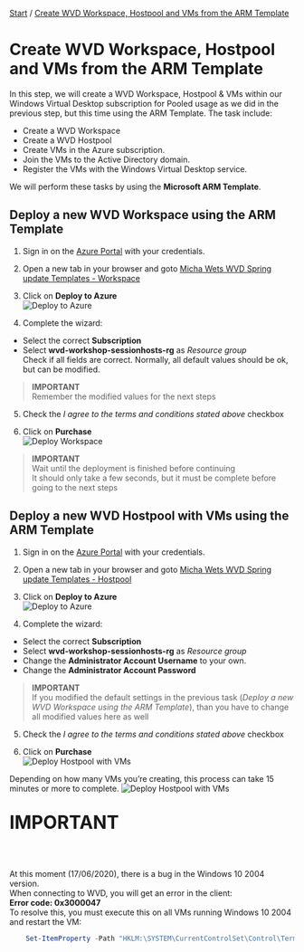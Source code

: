 [Start](/CA-Microsoft-WVD_ARM-Workshop/) / [Create WVD Workspace, Hostpool and VMs from the ARM Template](/CA-Microsoft-WVD_ARM-Workshop/Create%20WVD%20Hostpool%20and%20VMs%20using%20the%20ARM%20Template/)
# Create WVD Workspace, Hostpool and VMs from the ARM Template

In this step, we will create a WVD Workspace, Hostpool & VMs within our Windows Virtual Desktop subscription for Pooled usage as we did in the previous step, but this time using the ARM Template. The task include:

* Create a WVD Workspace
* Create a WVD Hostpool
* Create VMs in the Azure subscription.
* Join the VMs to the Active Directory domain.
* Register the VMs with the Windows Virtual Desktop service.

We will perform these tasks by using the **Microsoft ARM Template**. 

## Deploy a new WVD Workspace using the ARM Template
1. Sign in on the [Azure Portal](https://portal.azure.com) with your credentials.

2. Open a new tab in your browser and goto [Micha Wets WVD Spring update Templates - Workspace](https://github.com/michawets/WVDTemplates/tree/master/Workspace)

3. Click on **Deploy to Azure**<br/>
![Deploy to Azure](https://michawets.github.io/CA-Microsoft-WVD_ARM-Workshop/images/Github-WVD-DeployWorkspace-DeployToAzure.png)

4. Complete the wizard:
 - Select the correct **Subscription**
 - Select **wvd-workshop-sessionhosts-rg** as *Resource group*<br/>
Check if all fields are correct. Normally, all default values should be ok, but can be modified.<br/>
 > **IMPORTANT**<br/>
 > Remember the modified values for the next steps

 5. Check the *I agree to the terms and conditions stated above* checkbox

 6. Click on **Purchase**<br/>
 ![Deploy Workspace](https://michawets.github.io/CA-Microsoft-WVD_ARM-Workshop/images/AzurePortal-WVD-DeployWorkspace.png)

 > **IMPORTANT**<br/>
 > Wait until the deployment is finished before continuing<br/>
 > It should only take a few seconds, but it must be complete before going to the next steps

## Deploy a new WVD Hostpool with VMs using the ARM Template

1. Sign in on the [Azure Portal](https://portal.azure.com) with your credentials.

2. Open a new tab in your browser and goto [Micha Wets WVD Spring update Templates - Hostpool](https://github.com/michawets/WVDTemplates/tree/master/Hostpool)

3. Click on **Deploy to Azure**<br/>
![Deploy to Azure](https://michawets.github.io/CA-Microsoft-WVD_ARM-Workshop/images/Github-WVD-DeployHostpool-DeployToAzure.png)

4. Complete the wizard:
 - Select the correct **Subscription**
 - Select **wvd-workshop-sessionhosts-rg** as *Resource group*
 - Change the **Administrator Account Username** to your own.
 - Change the **Administrator Account Password**
 > **IMPORTANT**<br/>
 > If you modified the default settings in the previous task (*Deploy a new WVD Workspace using the ARM Template*), than you have to change all modified values here as well

 5. Check the *I agree to the terms and conditions stated above* checkbox

 6. Click on **Purchase**<br/>
![Deploy Hostpool with VMs](https://michawets.github.io/CA-Microsoft-WVD_ARM-Workshop/images/AzurePortal-WVD-DeployHostpool.png)

Depending on how many VMs you’re creating, this process can take 15 minutes or more to complete.
![Deploy Hostpool with VMs](https://michawets.github.io/CA-Microsoft-WVD_ARM-Workshop/images/AzurePortal-WVD-CreateHostpool-ARMdeployment.png)

<p style="font-weight: bold; font-size:xx-large;">IMPORTANT</p><br/>

 At this moment (17/06/2020), there is a bug in the Windows 10 2004 version.<br/>
 When connecting to WVD, you will get an error in the client:<br/>
**Error code: 0x3000047**<br/>
To resolve this, you must execute this on all VMs running Windows 10 2004 and restart the VM:
```powershell
    Set-ItemProperty -Path "HKLM:\SYSTEM\CurrentControlSet\Control\Terminal Server\WinStations\rdp-sxs" -Name "fReverseConnectMode" -Value 1 -Type DWord -Force
```

<script type="text/javascript">
    setTimeout(function() { 
            document.getElementById("sidebar").style.display = "none";
            document.getElementById("main-content").style.width = "90%"
            var x = document.getElementsByClassName('inner clearfix'); 
            x[0].style.width = "75%";
            var x = document.getElementsByClassName('inner'); 
            x[0].style.width = "90%";
            var x = document.getElementsByTagName('h1'); 
            x[0].style.width = "90%";
            x[0].style.textAlign = "center"
            x[0].innerHTML = "Microsoft & Cloud-Architect WVD Workshop"
        }, 250);
</script>
